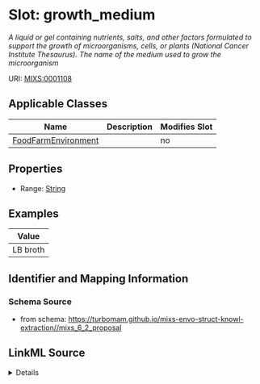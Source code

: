 # Slot: growth_medium


_A liquid or gel containing nutrients, salts, and other factors formulated to support the growth of microorganisms, cells, or plants (National Cancer Institute Thesaurus).  The name of the medium used to grow the microorganism_



URI: [MIXS:0001108](https://w3id.org/mixs/0001108)



<!-- no inheritance hierarchy -->




## Applicable Classes

| Name | Description | Modifies Slot |
| --- | --- | --- |
[FoodFarmEnvironment](FoodFarmEnvironment.md) |  |  no  |







## Properties

* Range: [String](String.md)






## Examples

| Value |
| --- |
| LB broth |

## Identifier and Mapping Information







### Schema Source


* from schema: https://turbomam.github.io/mixs-envo-struct-knowl-extraction//mixs_6_2_proposal




## LinkML Source

<details>
```yaml
name: growth_medium
description: A liquid or gel containing nutrients, salts, and other factors formulated
  to support the growth of microorganisms, cells, or plants (National Cancer Institute
  Thesaurus).  The name of the medium used to grow the microorganism
title: growth medium
notes:
- growth
examples:
- value: LB broth
from_schema: https://turbomam.github.io/mixs-envo-struct-knowl-extraction//mixs_6_2_proposal
rank: 1000
slot_uri: MIXS:0001108
multivalued: false
alias: growth_medium
domain_of:
- FoodFarmEnvironment
range: string
required: false
recommended: false

```
</details>